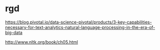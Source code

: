 # rgd

https://blog.pivotal.io/data-science-pivotal/products/3-key-capabilities-necessary-for-text-analytics-natural-language-processing-in-the-era-of-big-data

http://www.nltk.org/book/ch05.html
